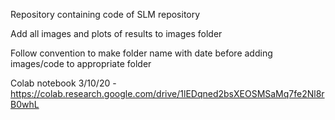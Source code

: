 Repository containing code of SLM repository

Add all images and plots of results to images folder

Follow convention to make folder name with date before adding images/code to appropriate folder


Colab notebook
3/10/20 - https://colab.research.google.com/drive/1lEDqned2bsXEOSMSaMq7fe2Nl8rB0whL
